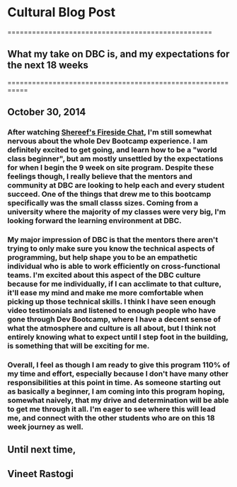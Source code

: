 # Cultural Blog Post
==================================================

## What my take on DBC is, and my expectations for the next 18 weeks
===========================================================

## October 30, 2014

>

### After watching [Shereef's Fireside Chat](http://vimeo.com/85001014), I'm still somewhat nervous about the whole Dev Bootcamp experience. I am definitely excited to get going, and learn how to be a "world class beginner", but am mostly unsettled by the expectations for when I begin the 9 week on site program. Despite these feelings though, I really believe that the mentors and community at DBC are looking to help each and every student succeed. One of the things that drew me to this bootcamp specifically was the small classs sizes. Coming from a university where the majority of my classes were very big, I'm looking forward the learning environment at DBC. 

>

### My major impression of DBC is that the mentors there aren't trying to only make sure you know the technical aspects of programming, but help shape you to be an empathetic individual who is able to work efficiently on cross-functional teams. I'm excited about this aspect of the DBC culture because for me individually, if I can acclimate to that culture, it'll ease my mind and make me more comfortable when picking up those technical skills. I think I have seen enough video testimonials and listened to enough people who have gone through Dev Bootcamp, where I have a decent sense of what the atmosphere and culture is all about, but I think not entirely knowing what to expect until I step foot in the building, is something that will be exciting for me. 

>

### Overall, I feel as though I am ready to give this program 110% of my time and effort, especially because I don't have many other responsibilities at this point in time. As someone starting out as basically a beginner, I am coming into this program hoping, somewhat naively, that my drive and determination will be able to get me through it all. I'm eager to see where this will lead me, and connect with the other students who are on this 18 week journey as well. 

>

## Until next time,

>

## Vineet Rastogi
